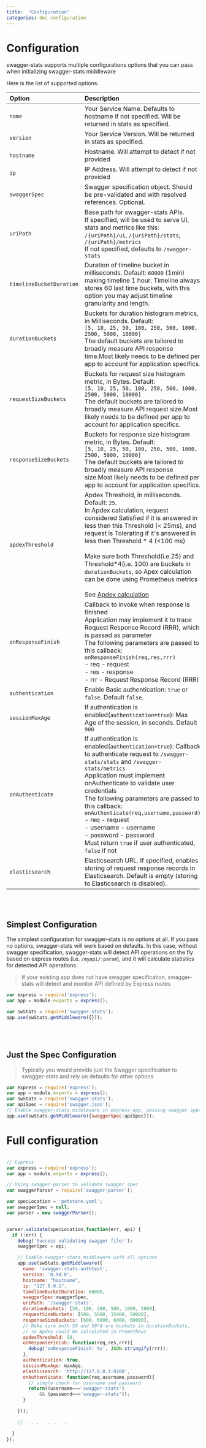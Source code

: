 ```yaml
---
title:  "Configuration"
categories: doc configuration
---
```


# Configuration

swagger-stats supports multiple configurations options that you can pass when initializing swagger-stats middleware


Here is the list of supported options:


|Option         |Description |Example Value
|:--------------|:----------|:----------
|`name`|Your Service Name. Defaults to hostname if not specified. Will be returned in stats as specified.|`'myservice'`|
|`version`|Your Service Version. Will be returned in stats as specified.|`'1.0.0'`|
|`hostname`|Hostname. Will attempt to detect if not provided|`'myhost.mydomain.com'`|
|`ip`|IP Address. Will attempt to detect if not provided|`'127.0.0.1'`|
|`swaggerSpec`|Swagger specification object. Should be pre-validated and with resolved references. Optional.|swagger spec object|
|`uriPath`|Base path for swagger-stats APIs.<br/>If specified, will be used to serve UI, stats and metrics like this:<br>`/{uriPath}/ui`, `/{uriPath}/stats`, `/{uriPath}/metrics`<br/>If not specified, defaults to `/swagger-stats`|`'/myservice'`|
|`timelineBucketDuration`|Duration of timeline bucket in milliseconds. Default: `60000` (1min) making timeline 1 hour. Timeline always stores 60 last time buckets, with this option you may adjust timeline granularity and length.|`10000`|
|`durationBuckets`|Buckets for duration histogram metrics, in Milliseconds. Default:<br/>`[5, 10, 25, 50, 100, 250, 500, 1000, 2500, 5000, 10000]`<br/>The default buckets are tailored to broadly measure API response time.Most likely needs to be defined per app to account for application specifics.|`[25, 100, 500, 5000, 10000]`|
|`requestSizeBuckets`|Buckets for request size histogram metric, in Bytes. Default:<br/>`[5, 10, 25, 50, 100, 250, 500, 1000, 2500, 5000, 10000]`<br/>The default buckets are tailored to broadly measure API request size.Most likely needs to be defined per app to account for application specifics.|`[500, 10000, 10000]`|
|`responseSizeBuckets`|Buckets for response size histogram metric, in Bytes. Default:<br/>`[5, 10, 25, 50, 100, 250, 500, 1000, 2500, 5000, 10000]`<br/>The default buckets are tailored to broadly measure API response size.Most likely needs to be defined per app to account for application specifics.|`[100, 200, 3000, 400,1000,10000]`|
|`apdexThreshold`|Apdex Threshold, in milliseconds. Default: `25`. <br/>In Apdex calculation, request considered Satisfied if it is answered in less then this Threshold (< 25ms), and request is Tolerating  if it's answered in less then Threshold * 4 (<100 ms)<br/><br/>Make sure both Threshold(i.e.25) and Threshold*4(i.e. 100) are buckets in `durationBuckets`, so Apex calculation can be done using Prometheus metrics<br/><br/>See [Apdex calculation](https://en.wikipedia.org/wiki/Apdex)|`25`|
|`onResponseFinish`|Callback to invoke when response is finished<br/>Application may implement it to trace Request Response Record (RRR), which is passed as parameter<br/>The following parameters are passed to this callback:<br/>`onResponseFinish(req,res,rrr)`<br/>- req - request<br/>- res - response<br/>- rrr - Request Response Record (RRR)|see sample|
|`authentication`|Enable Basic authentication: `true` or `false`. Default `false`.|`true`|
|`sessionMaxAge`|If authentication is enabled(`authentication=true`): Max Age of the session, in seconds. Default `900`|`100`|
|`onAuthenticate`|If authentication is enabled(`authentication=true`): Callback to authenticate request to `/swagger-stats/stats` and `/swagger-stats/metrics`<br/>Application must implement onAuthenticate to validate user credentials<br/>The following parameters are passed to this callback:<br/>`onAuthenticate(req,username,password)`<br/>- req - request<br/>- username - username<br/>- password - password<br/>Must return `true` if user authenticated, `false` if not|see sample|
|`elasticsearch`|Elasticsearch URL. If specified, enables storing of request response records in Elasticsearch. Default is empty (storing to Elasticsearch is disabled).|`'http://127.0.0.1:9200'`|


<br/>
<br/>


## Simplest Configuration

The simplest configuration for swagger-stats is no options at all. If you pass no options, swagger-stats will work based on defaults.
In this case, without swagger specification, swagger-stats will detect API operations on the fly based on express routes (i.e. `/myapi/:param`),
and it will calculate statistics for detected API operations.

> If your existing app does not have swagger specification, swagger-stats will detect and monitor API defined by Express routes 

```javascript
var express = require('express');
var app = module.exports = express();

var swStats = require('swagger-stats');
app.use(swStats.getMiddleware({}));
```

<br/>
<br/>


## Just the Spec Configuration

> Typically you would provide just the Swagger specification to swagger-stats and rely on defaults for other options

```javascript
var express = require('express');
var app = module.exports = express();
var swStats = require('swagger-stats');    
var apiSpec = require('swagger.json');
// Enable swagger-stats middleware in express app, passing swagger specification as option 
app.use(swStats.getMiddleware({swaggerSpec:apiSpec}));

```  

# Full configuration 

```javascript

// Express 
var express = require('express');
var app = module.exports = express();

// Using swagger-parser to validate swagger spec
var swaggerParser = require('swagger-parser');

var specLocation = 'petstore.yaml';
var swaggerSpec = null;
var parser = new swaggerParser();


parser.validate(specLocation,function(err, api) {
  if (!err) {
    debug('Success validating swagger file!');
    swaggerSpec = api;

    // Enable swagger-stats middleware with all options
    app.use(swStats.getMiddleware({
      name: 'swagger-stats-authtest',
      version: '0.94.0',
      hostname: "hostname",
      ip: "127.0.0.1",
      timelineBucketDuration: 60000,
      swaggerSpec:swaggerSpec,
      uriPath: '/swagger-stats',
      durationBuckets: [50, 100, 200, 500, 1000, 5000],
      requestSizeBuckets: [500, 5000, 15000, 50000],
      responseSizeBuckets: [600, 6000, 6000, 60000],
      // Make sure both 50 and 50*4 are buckets in durationBuckets, 
      // so Apdex could be calculated in Prometheus 
      apdexThreshold: 50,    
      onResponseFinish: function(req,res,rrr){
        debug('onResponseFinish: %s', JSON.stringify(rrr));
      },
      authentication: true,
      sessionMaxAge: maxAge,
      elasticsearch: 'http://127.0.0.1:9200',
      onAuthenticate: function(req,username,password){
        // simple check for username and password
        return((username==='swagger-stats') 
            && (password==='swagger-stats'));
      }

    }));
    
    // . . . . . . . . 

  }
});
```
